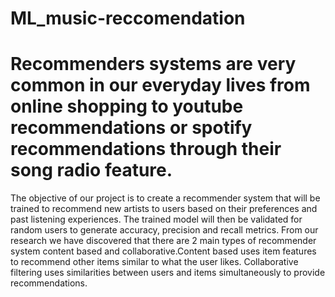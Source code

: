 # ML_music-reccomendation
# Recommenders systems are very common in our everyday lives from online shopping to youtube recommendations or spotify recommendations through their song radio feature. 
The objective of our project is to create a recommender system that will be trained to recommend new artists to users based on their preferences and past listening experiences. The trained model will then be validated for random users to generate accuracy, precision and recall metrics.
From our research we have discovered that there are 2 main types of recommender system content based and collaborative.Content based uses item features to recommend other items similar to what the user likes. Collaborative filtering uses similarities between users and items simultaneously to provide recommendations.
